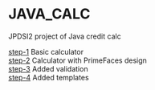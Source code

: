 # JAVA_CALC
JPDSI2 project of Java credit calc

<a href="https://github.com/przemuszgodus/JAVA_CALC/tree/step_1">step-1</a> Basic calculator</br>
<a href="https://github.com/przemuszgodus/JAVA_CALC/tree/step_2">step-2</a> Calculator with PrimeFaces design</br>
<a href="https://github.com/przemuszgodus/JAVA_CALC/tree/step_3">step-3</a> Added validation</br>
<a href="https://github.com/przemuszgodus/JAVA_CALC/tree/step_4">step-4</a> Added templates</br>
